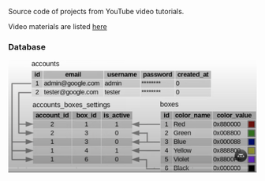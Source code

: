 Source code of projects from YouTube video tutorials.

Video materials are listed [here](https://www.youtube.com/channel/UCofyDdGnCssPNwABNkxLFKg)
### Database
![database](https://github.com/hella-r-02/android-tutorials/blob/main/images/database_schema.png)

